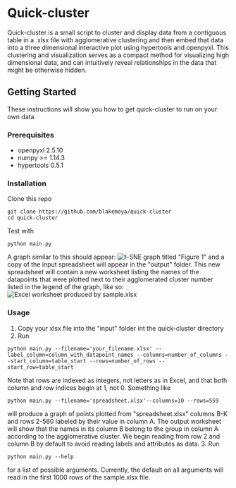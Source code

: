 # Quick-cluster
Quick-cluster is a small script to cluster and display data from a contiguous table in a .xlsx file with agglomerative clustering and then embed that data into a three dimensional interactive plot using hypertools and openpyxl. This clustering and visualization serves as a compact method for visualizing high dimensional data, and can intuitively reveal relationships in the data that might be otherwise hidden.
## Getting Started
These instructions will show you how to get quick-cluster to run on your own data.
### Prerequisites
- openpyxl 2.5.10
- numpy >= 1.14.3
- hypertools 0.5.1
### Installation
Clone this repo
```
git clone https://github.com/blakemoya/quick-cluster
cd quick-cluster
```
Test with
```
python main.py
```
A graph similar to this should appear:
![t-SNE graph titled "Figure 1"](https://imgur.com/a/obxxqyO)
and a copy of the input spreadsheet will appear in the "output" folder. This new spreadsheet will contain a new worksheet listing the names of the datapoints that were plotted next to their agglomerated cluster number listed in the legend of the graph, like so:
![Excel worksheet produced by sample.xlsx](https://imgur.com/a/Xrir2cx)
### Usage
1. Copy your xlsx file into the "input" folder int the quick-cluster directory
2. Run
```
python main.py --filename='your_filename.xlsx' --label_column=column_with_datapoint_names --columns=number_of_columns --start_column=table_start --rows=number_of_rows --start_row=table_start
```
Note that rows are indexed as integers, not letters as in Excel, and that both column and row indices begin at 1, not 0.
Something like

```
python main.py --filename='spreadsheet.xlsx'--columns=10 --rows=559
```
will produce a graph of points plotted from "spreadsheet.xlsx" columns B-K and rows 2-560 labeled by their value in column A. The output worksheet will show that the names in its column B belong to the group in column A according to the agglomerative cluster. We begin reading from row 2 and column B by default to avoid reading labels and attributes as data.
3. Run
```
python main.py --help
```
for a list of possible arguments. Currently, the default on all arguments will read in the first 1000 rows of the sample.xlsx file.
